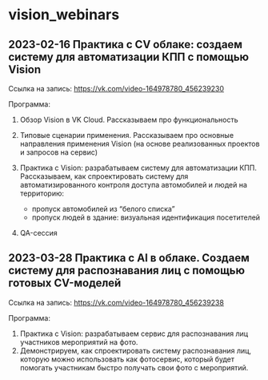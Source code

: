 # vision_webinars
## 2023-02-16 Практика с CV облаке: создаем систему для автоматизации КПП с помощью Vision
Ссылка на запись: https://vk.com/video-164978780_456239230  

Программа:
1. Обзор Vision в VK Cloud. Рассказываем про функциональность 
2. Типовые сценарии применения. Рассказываем про основные направления применения Vision (на основе реализованных проектов и запросов на сервис)
3. Практика с Vision: разрабатываем систему для автоматизации КПП. Рассказываем, как спроектировать систему для автоматизированного контроля доступа автомобилей и людей на территорию: 
    - пропуск автомобилей из “белого списка”
    - пропуск людей в здание: визуальная идентификация посетителей 

4. QA-сессия

## 2023-03-28 Практика с AI в облаке. Создаем систему для распознавания лиц с помощью готовых CV-моделей
Ссылка на запись: https://vk.com/video-164978780_456239238  

Программа:
1. Практика с Vision: разрабатываем сервис для распознавания лиц участников мероприятий на фото.  
2. Демонстрируем, как спроектировать систему распознавания лиц, которую можно использовать как фотосервис, который будет помогать участникам быстро получать свои фото с мероприятий.
